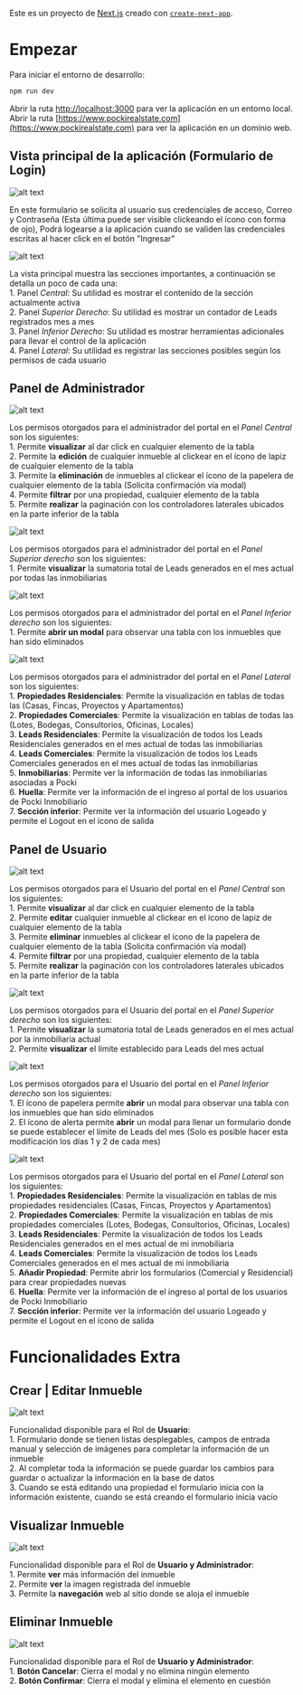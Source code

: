 Este es un proyecto de [Next.js](https://nextjs.org/) creado con [`create-next-app`](https://github.com/vercel/next.js/tree/canary/packages/create-next-app).

# Empezar  

Para iniciar el entorno de desarrollo:

```bash
npm run dev
```

Abrir la ruta [http://localhost:3000](http://localhost:3000) para ver la aplicación en un entorno local.
Abrir la ruta [https://www.pockirealstate.com](https://www.pockirealstate.com) para ver la aplicación en un dominio web.


## Vista principal de la aplicación (Formulario de Login)  

![alt text](/public/assets/readme/image.png)  

En este formulario se solicita al usuario sus credenciales de acceso, Correo y Contraseña (Esta última puede ser visible 
clickeando el ícono con forma de ojo), Podrá logearse a la aplicación cuando se validen las credenciales escritas al hacer 
click en el botón "Ingresar"  

![alt text](/public/assets/readme/image-1.png)  

La vista principal muestra las secciones importantes, a continuación se detalla un poco de cada una:  
    1. Panel *Central*: Su utilidad es mostrar el contenido de la sección actualmente activa  
    2. Panel *Superior Derecho*: Su utilidad es mostrar un contador de Leads registrados mes a mes  
    3. Panel *Inferior Derecho*: Su utilidad es mostrar herramientas adicionales para llevar el control de la aplicación  
    4. Panel *Lateral*: Su utilidad es registrar las secciones posibles según los permisos de cada usuario  

## Panel de Administrador

![alt text](/public/assets/readme/image-2.png)

Los permisos otorgados para el administrador del portal en el *Panel Central* son los siguientes:   
    1. Permite **visualizar** al dar click en cualquier elemento de la tabla  
    2. Permite la **edición** de cualquier inmueble al clickear en el ícono de lapiz de cualquier elemento de la tabla  
    3. Permite la **eliminación** de inmuebles al clickear el ícono de la papelera de cualquier elemento de la tabla (Solicita confirmación vía modal)  
    4. Permite **filtrar** por una propiedad, cualquier elemento de la tabla  
    5. Permite **realizar** la paginación con los controladores laterales ubicados en la parte inferior de la tabla  

![alt text](/public/assets/readme/image-3.png)   

Los permisos otorgados para el administrador del portal en el *Panel Superior derecho* son los siguientes:  
    1. Permite **visualizar** la sumatoria total de Leads generados en el mes actual por todas las inmobiliarias  

![alt text](/public/assets/readme/image-4.png)  

Los permisos otorgados para el administrador del portal en el *Panel Inferior derecho* son los siguientes:  
    1. Permite **abrir un modal** para observar una tabla con los inmuebles que han sido eliminados  

![alt text](/public/assets/readme/image-5.png)  

Los permisos otorgados para el administrador del portal en el *Panel Lateral* son los siguientes:  
    1. **Propiedades Residenciales**: Permite la visualización en tablas de todas las (Casas, Fincas, Proyectos y Apartamentos)  
    2. **Propiedades Comerciales**: Permite la visualización en tablas de todas las (Lotes, Bodegas, Consultorios, Oficinas, Locales)  
    3. **Leads Residenciales**: Permite la visualización de todos los Leads Residenciales generados en el mes actual de todas las inmobiliarias  
    4. **Leads Comerciales**: Permite la visualización de todos los Leads Comerciales generados en el mes actual de todas las inmobiliarias   
    5. **Inmobiliarias**: Permite ver la información de todas las inmobiliarias asociadas a Pocki  
    6. **Huella**: Permite ver la información de el ingreso al portal de los usuarios de Pocki Inmobiliario  
    7. **Sección inferior**: Permite ver la información del usuario Logeado y permite el Logout en el ícono de salida  

## Panel de Usuario  

![alt text](/public/assets/readme/image-6.png)  

Los permisos otorgados para el Usuario del portal en el *Panel Central* son los siguientes:  
    1. Permite **visualizar** al dar click en cualquier elemento de la tabla  
    2. Permite **editar** cualquier inmueble al clickear en el ícono de lapiz de cualquier elemento de la tabla  
    3. Permite **eliminar** inmuebles al clickear el ícono de la papelera de cualquier elemento de la tabla (Solicita confirmación vía modal)  
    4. Permite **filtrar** por una propiedad, cualquier elemento de la tabla  
    5. Permite **realizar** la paginación con los controladores laterales ubicados en la parte inferior de la tabla  

![alt text](/public/assets/readme/image-7.png)  

Los permisos otorgados para el Usuario del portal en el *Panel Superior derecho* son los siguientes:  
    1. Permite **visualizar** la sumatoria total de Leads generados en el mes actual por la inmobiliaria actual  
    2. Permite **visualizar** el límite establecido para Leads del mes actual  

![alt text](/public/assets/readme/image-8.png)  

Los permisos otorgados para el Usuario del portal en el *Panel Inferior derecho* son los siguientes:   
    1. El ícono de papelera permite **abrir** un modal para observar una tabla con los inmuebles que han sido eliminados  
    2. El ícono de alerta permite **abrir** un modal para llenar un formulario donde se puede establecer el límite de Leads del mes (Solo es posible hacer esta modificación los días 1 y 2 de cada mes)  

![alt text](/public/assets/readme/image-9.png)  

Los permisos otorgados para el Usuario del portal en el *Panel Lateral* son los siguientes:  
    1. **Propiedades Residenciales**: Permite la visualización en tablas de mis propiedades residenciales (Casas, Fincas, Proyectos y Apartamentos)  
    2. **Propiedades Comerciales**: Permite la visualización en tablas de mis propiedades comerciales (Lotes, Bodegas, Consultorios, Oficinas, Locales)  
    3. **Leads Residenciales**: Permite la visualización de todos los Leads Residenciales generados en el mes actual de mi inmobiliaria  
    4. **Leads Comerciales**: Permite la visualización de todos los Leads Comerciales generados en el mes actual de mi inmobiliaria  
    5. **Añadir Propiedad**: Permite abrir los formularios (Comercial y Residencial) para crear propiedades nuevas  
    6. **Huella**: Permite ver la información de el ingreso al portal de los usuarios de Pocki Inmobiliario  
    7. **Sección inferior**: Permite ver la información del usuario Logeado y permite el Logout en el ícono de salida  

# Funcionalidades Extra  

## Crear | Editar Inmueble  

![alt text](/public/assets/readme/image-11.png)  

Funcionalidad disponible para el Rol de **Usuario**:  
    1. Formulario donde se tienen listas desplegables, campos de entrada manual y selección de imágenes para completar la información de un inmueble  
    2. Al completar toda la información se puede guardar los cambios para guardar o actualizar la información en la base de datos  
    3. Cuando se está editando una propiedad el formulario inicia con la información existente, cuando se está creando el formulario inicia vacío  

## Visualizar Inmueble  

![alt text](/public/assets/readme/image-12.png)  

Funcionalidad disponible para el Rol de **Usuario y Administrador**:  
    1. Permite **ver** más información del inmueble  
    2. Permite **ver** la imagen registrada del inmueble  
    3. Permite la **navegación** web al sitio donde se aloja el inmueble  

## Eliminar Inmueble 

![alt text](/public/assets/readme/image-13.png)  

Funcionalidad disponible para el Rol de **Usuario y Administrador**:  
    1. **Botón Cancelar**: Cierra el modal y no elimina ningún elemento  
    2. **Botón Confirmar**: Cierra el modal y elimina el elemento en cuestión  